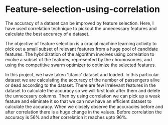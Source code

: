 # Feature-selection-using-correlation
The accuracy of a dataset can be improved by feature selection. Here, I have used correlation technique to pickout the unnecessary features and calculate the best accuracy of a dataset.

The objective of feature selection is a crucial machine learning activity to pick out a small subset of relevant features
from a huge pool of candidate features. The hybridization of the algorithm involves using correlation to evolve a
subset of the features, represented by the chromosomes, and using the competitive swarm optimizer to optimize the
selected features.

In this project, we have taken 'titanic' dataset and loaded. 
In this particular dataset we are calculating the accuracy of the number of passengers alive or dead according to the dataset.
There are few irrelevant features in the dataset to calculate the accuracy so we will first look after them and delete the unnecesary columns.
Then by using correlation we can pick up a weak feature and eliminate it so that we can now have an efficient dataset to calculate the accuracy.
When we closely observe the accuracies before and after correlation there is a huge change in the values.
Before correlation the accuracy is 56% and after correlation it reaches upto 96%.
